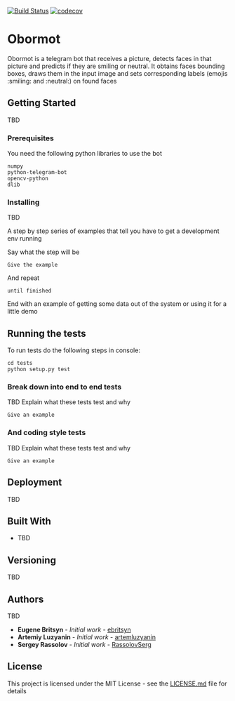 [![Build Status](https://travis-ci.org/ebritsyn/obormot.svg?branch=master)](https://travis-ci.org/ebritsyn/obormot)
[![codecov](https://codecov.io/gh/ebritsyn/obormot/branch/master/graph/badge.svg)](https://codecov.io/gh/ebritsyn/obormot)

# Obormot

Obormot is a telegram bot that receives a picture, detects faces in that 
picture and predicts if they are smiling or neutral. It obtains faces 
bounding boxes, draws them in the input image and sets corresponding 
labels (emojis :smiling: and :neutral:) on found faces 

## Getting Started

TBD 

### Prerequisites

You need the following python libraries to use the bot

```
numpy
python-telegram-bot
opencv-python
dlib
```

### Installing

TBD

A step by step series of examples that tell you have to get a development env running

Say what the step will be

```
Give the example
```

And repeat

```
until finished
```

End with an example of getting some data out of the system or using it for a little demo

## Running the tests

To run tests do the following steps in console:

```
cd tests
python setup.py test
```

### Break down into end to end tests

TBD
Explain what these tests test and why

```
Give an example
```

### And coding style tests

TBD
Explain what these tests test and why

```
Give an example
```

## Deployment

TBD

## Built With

* TBD

## Versioning

TBD 

## Authors

TBD
* **Eugene Britsyn** - *Initial work* - [ebritsyn](https://github.com/ebritsyn/)
* **Artemiy Luzyanin** - *Initial work* - [artemluzyanin](https://github.com/artemluzyanin)
* **Sergey Rassolov** - *Initial work* - [RassolovSerg](https://github.com/RassolovSerg)

## License

This project is licensed under the MIT License - see the [LICENSE.md](LICENSE.md) file for details
